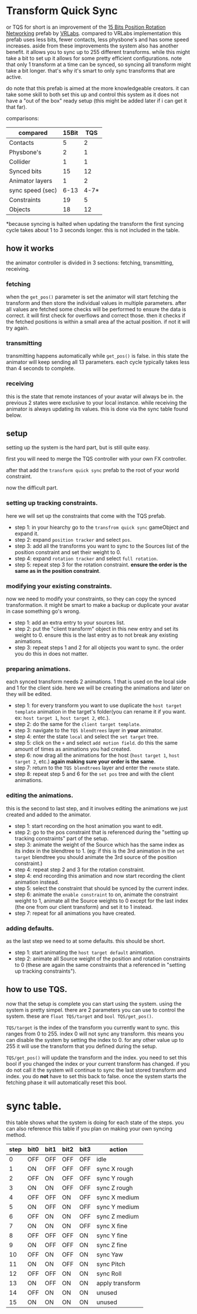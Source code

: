 # Transform Quick Sync

or TQS for short is an improvement of the [15 Bits Position Rotation Networking](https://github.com/VRLabs/15-Bits-Position-Rotation-Networking) prefab by [VRLabs](https://github.com/VRLabs).
compared to VRLabs implementation this prefab uses less bits, fewer contacts, less physbone's and has some speed increases.
aside from these improvements the system also has another benefit. it allows you to sync up to 255 different transforms.
while this might take a bit to set up it allows for some pretty efficient configurations.
note that only 1 transform at a time can be synced, so syncing all transform might take a bit longer.
that's why it's smart to only sync transforms that are active. 

do note that this prefab is aimed at the more knowledgeable creators.
it can take some skill to both set this up and control this system as it does not have a "out of the box" ready setup (this might be added later if i can get it that far).

comparisons:

| compared         | 15Bit | TQS  |
|------------------|-------|------|
| Contacts         | 5     | 2    |
| Physbone's       | 2     | 1    |
| Collider         | 1     | 1    |
| Synced bits      | 15    | 12   |
| Animator layers  | 1     | 2    |
| sync speed (sec) | 6-13  | 4-7* |
| Constraints      | 19    | 5    |
| Objects          | 18    | 12   |

*because syncing is halted when updating the transform the first syncing cycle takes about 1 to 3 seconds longer. this is not included in the table.


## how it works
the animator controller is divided in 3 sections: fetching, transmitting, receiving.

### fetching
when the `get_pos()` parameter is set the animator will start fetching the transform and then store the individual values in multiple parameters.
after all values are fetched some checks will be performed to ensure the data is correct. it will first check for overflows and correct those.
then it checks if the fetched positions is within a small area af the actual position. if not it will try again.

### transmitting
transmitting happens automatically while `get_pos()` is false. in this state the animator will keep sending all 13 parameters.
each cycle typically takes less than 4 seconds to complete.

### receiving
this is the state that remote instances of your avatar will always be in. the previous 2 states were exclusive to your local instance.
while receiving the animator is always updating its values. this is done via the sync table found below.


## setup
setting up the system is the hard part, but is still quite easy.

first you will need to merge the TQS controller with your own FX controller.

after that add the `transform quick sync` prefab to the root of your world constraint.

now the difficult part.

### setting up tracking constraints.
here we will set up the constraints that come with the TQS prefab. 
- step 1: in your hiearchy go to the `transfrom quick sync` gameObject and expand it.
- step 2: expand `position tracker` and select `pos`.
- step 3: add all the transforms you want to sync to the Sources list of the position constraint and set their weight to 0.
- step 4: expand `rotation tracker` and select `full rotation`.
- step 5: repeat step 3 for the rotation constraint. **ensure the order is the same as in the position constraint**.

### modifying your existing constraints.
now we need to modify your constraints, so they can copy the synced transformation. it might be smart to make a backup or duplicate your avatar in case something go's wrong.
- step 1: add an extra entry to your sources list.
- step 2: put the "client transform" object in this new entry and set its weight to 0. ensure this is the last entry as to not break any existing animations.
- step 3: repeat steps 1 and 2 for all objects you want to sync. the order you do this in does not matter.

### preparing animations.
each synced transform needs 2 animations. 1 that is used on the local side and 1 for the client side. here we will be creating the animations and later on they will be edited.
- step 1: for every transform you want to use duplicate the `host target template` animation in the target's folder(you can rename it if you want. ex: `host target 1`, `host target 2`, etc.).
- step 2: do the same for the `client target template`.
- step 3: navigate to the `TQS blendtrees` layer in **your** animator.
- step 4: enter the state `local` and select the `set target` tree.
- step 5: click on the `+` and select `add motion field`. do this the same amount of times as animations you had created.
- step 6: now drag all the animations for the host (`host target 1`, `host target 2`, etc.) **again making sure your order is the same**.
- step 7: return to the `TQS blendtrees` layer and enter the `remote` state.
- step 8: repeat step 5 and 6 for the `set pos` tree and with the client animations.

### editing the animations.
this is the second to last step, and it involves editing the animations we just created and added to the animator.
- step 1: start recording on the host animation you want to edit.
- step 2: go to the pos constraint that is referenced during the "setting up tracking constraints" part of the setup.
- step 3: animate the weight of the Source which has the same index as its index in the blendtree to 1. (eg: if this is the 3rd animation in the `set target` blendtree you should animate the 3rd source of the position constraint.)
- step 4: repeat step 2 and 3 for the rotation constraint.
- step 4: end recording this animation and now start recording the client animation instead.
- step 5: select the constraint that should be synced by the current index.
- step 6: animate the `enable constraint` to on, animate the constraint weight to 1, animate all the Source weights to 0 except for the last index (the one from our client transform) and set it to 1 instead.
- step 7: repeat for all animations you have created.

### adding defaults.
as the last step we need to at some defaults. this should be short.
- step 1: start animating the `host target default` animation.
- step 2: animate all Source weight of the position and rotation constraints to 0 (these are again the same constraints that a referenced in "setting up tracking constraints").

## how to use TQS.
now that the setup is complete you can start using the system. using the system is pretty simpel. there are 2 parameters you can use to control the system.
these are `float TQS/target` and `bool TQS/get_pos()`.

`TQS/target` is the index of the transform you currently want to sync. this ranges from 0 to 255.
index 0 will not sync any transform. this means you can disable the system by setting the index to 0.
for any other value up to 255 it will use the transform that you defined during the setup.

`TQS/get_pos()` will update the transform and the index. you need to set this bool if you changed the index or your current transform has changed.
if you do not call it the system will continue to sync the last stored transform and index. you do **not** have to set this back to false.
once the system starts the fetching phase it will automatically reset this bool.


# sync table.

this table shows what the system is doing for each state of the steps.
you can also reference this table if you plan on making your own syncing method.


| step | bit0 | bit1 | bit2 | bit3 | action          |
|------|------|------|------|------|-----------------|
| 0    | OFF  | OFF  | OFF  | OFF  | idle            |
| 1    | ON   | OFF  | OFF  | OFF  | sync X rough    |
| 2    | OFF  | ON   | OFF  | OFF  | sync Y rough    |
| 3    | ON   | ON   | OFF  | OFF  | sync Z rough    |
| 4    | OFF  | OFF  | ON   | OFF  | sync X medium   |
| 5    | ON   | OFF  | ON   | OFF  | sync Y medium   |
| 6    | OFF  | ON   | ON   | OFF  | sync Z medium   |
| 7    | ON   | ON   | ON   | OFF  | sync X fine     |
| 8    | OFF  | OFF  | OFF  | ON   | sync Y fine     |
| 9    | ON   | OFF  | OFF  | ON   | sync Z fine     |
| 10   | OFF  | ON   | OFF  | ON   | sync Yaw        |
| 11   | ON   | ON   | OFF  | ON   | sync Pitch      |
| 12   | OFF  | OFF  | ON   | ON   | sync Roll       |
| 13   | ON   | OFF  | ON   | ON   | apply transform |
| 14   | OFF  | ON   | ON   | ON   | unused          |
| 15   | ON   | ON   | ON   | ON   | unused          |
